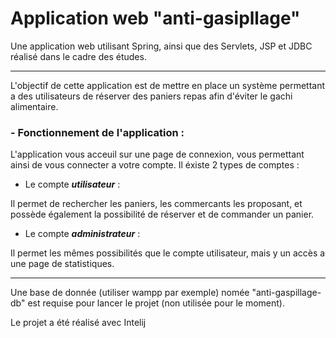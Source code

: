 # Application web "anti-gasipllage"
Une application web utilisant Spring, ainsi que des Servlets, JSP et JDBC réalisé dans le cadre des études.
___
L'objectif de cette application est de mettre en place un système permettant a des utilisateurs de réserver des paniers repas afin d'éviter le gachi alimentaire.
### - Fonctionnement de l'application :

L'application vous acceuil sur une page de connexion, vous permettant ainsi de vous connecter a votre compte.
Il éxiste 2 types de comptes :

- Le compte ***utilisateur*** :

Il permet de rechercher les paniers, les commercants les proposant, et possède également la possibilité de réserver et de commander un panier.

- Le compte ***administrateur*** :

Il permet les mêmes possibilités que le compte utilisateur, mais y un accès a une page de statistiques.
___
Une base de donnée (utiliser wampp par exemple) nomée "anti-gaspillage-db" est requise pour lancer le projet (non utilisée pour le moment).

Le projet a été réalisé avec Intelij